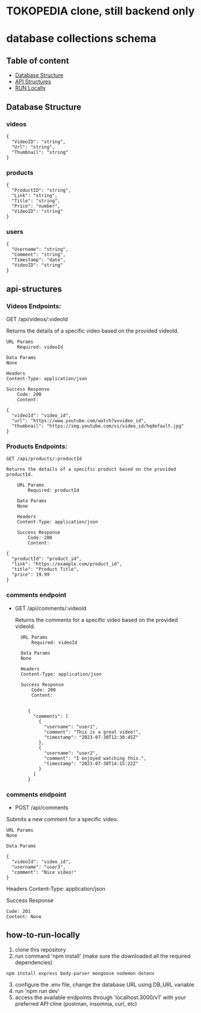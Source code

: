# TOKOPEDIA clone, still backend only
# database collections schema 

## Table of content
* [Database Structure](#database-structure)
* [API Structures](#api-structures)
* [RUN Locally](#how-to-run-locally)

## Database Structure
### videos
```
{
  "VideoID": "string",
  "Url": "string",
  "Thumbnail": "string"
}

```
### products 
```
{
  "ProductID": "string",
  "Link": "string",
  "Title": "string",
  "Price": "number",
  "VideoID": "string"
}
```

### users
```
{
  "Username": "string",
  "Comment": "string",
  "Timestamp": "date",
  "VideoID": "string"
}
```
## api-structures
### Videos Endpoints:
GET /api/videos/:videoId

Returns the details of a specific video based on the provided videoId.

    URL Params
        Required: videoId

    Data Params
    None

    Headers
    Content-Type: application/json

    Success Response
        Code: 200
        Content:
```
{
  "videoId": "video_id",
  "url": "https://www.youtube.com/watch?v=video_id",
  "thumbnail": "https://img.youtube.com/vi/video_id/hqdefault.jpg"
}
```

### Products Endpoints:

    GET /api/products/:productId

    Returns the details of a specific product based on the provided productId.

        URL Params
            Required: productId

        Data Params
        None

        Headers
        Content-Type: application/json

        Success Response
            Code: 200
            Content:
```
{
  "productId": "product_id",
  "link": "https://example.com/product_id",
  "title": "Product Title",
  "price": 19.99
}
```
### comments endpoint

- GET /api/comments/:videoId

    Returns the comments for a specific video based on the provided videoId.

        URL Params
            Required: videoId

        Data Params
        None

        Headers
        Content-Type: application/json

        Success Response
            Code: 200
            Content:
```

        {
          "comments": [
            {
              "username": "user1",
              "comment": "This is a great video!",
              "timestamp": "2023-07-30T12:30:45Z"
            },
            {
              "username": "user2",
              "comment": "I enjoyed watching this.",
              "timestamp": "2023-07-30T14:15:22Z"
            }
          ]
        }
```
### comments endpoint
- POST /api/comments

Submits a new comment for a specific video.

    URL Params
    None

    Data Params


```
{
  "videoId": "video_id",
  "username": "user3",
  "comment": "Nice video!"
}
```
Headers
Content-Type: application/json

Success Response

    Code: 201
    Content: None

## how-to-run-locally
1. clone this repository
2. run command 'npm install'
 (make sure the downloaded all the required dependencies) 
 ```
 npm install express body-parser mongoose nodemon dotenv
 ```
3. configure the .env file, change the database URL using DB_URL variable
4. run 'npm run dev'
5. access the available endpoints through 'localhost:3000/v1' with your preferred API cline (postman, insomnia, curl, etc)
